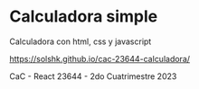 # Calculadora simple
Calculadora con html, css y javascript

https://solshk.github.io/cac-23644-calculadora/

CaC - React 23644 - 2do Cuatrimestre 2023
